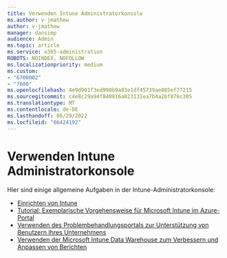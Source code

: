 ```yaml
---
title: Verwenden Intune Administratorkonsole
ms.author: v-jmathew
author: v-jmathew
manager: dansimp
audience: Admin
ms.topic: article
ms.service: o365-administration
ROBOTS: NOINDEX, NOFOLLOW
ms.localizationpriority: medium
ms.custom:
- "6700002"
- "7680"
ms.openlocfilehash: 4e9d901f3ed998b9a83e1df45739ae085ef77215
ms.sourcegitcommit: c4e8c29a94f840816a023131ea7b4a2bf876c305
ms.translationtype: MT
ms.contentlocale: de-DE
ms.lasthandoff: 06/29/2022
ms.locfileid: "66424192"
---
```

# <a name="using-intune-admin-console"></a>Verwenden Intune Administratorkonsole

Hier sind einige allgemeine Aufgaben in der Intune-Administratorkonsole:

- [Einrichten von Intune](https://docs.microsoft.com/mem/intune/fundamentals/setup-steps)
- [Tutorial: Exemplarische Vorgehensweise für Microsoft Intune im Azure-Portal](https://docs.microsoft.com/mem/intune/fundamentals/tutorial-walkthrough-intune-portal)
- [Verwenden des Problembehandlungsportals zur Unterstützung von Benutzern Ihres Unternehmens](https://docs.microsoft.com/mem/intune/fundamentals/help-desk-operators)
- [Verwenden der Microsoft Intune Data Warehouse zum Verbessern und Anpassen von Berichten](https://docs.microsoft.com/mem/intune/developer/reports-nav-create-intune-reports)
